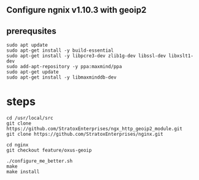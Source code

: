 ## Configure ngnix v1.10.3 with geoip2 

## prerequsites
```
sudo apt update
sudo apt-get install -y build-essential
sudo apt-get install -y libpcre3-dev zlib1g-dev libssl-dev libxslt1-dev
sudo add-apt-repository -y ppa:maxmind/ppa
sudo apt-get update
sudo apt-get install -y libmaxminddb-dev
```

# steps
```
cd /usr/local/src
git clone https://github.com/StratoxEnterprises/ngx_http_geoip2_module.git
git clone https://github.com/StratoxEnterprises/nginx.git
```
```
cd nginx
git checkout feature/oxus-geoip
```

```
./configure_me_better.sh
make
make install
```
